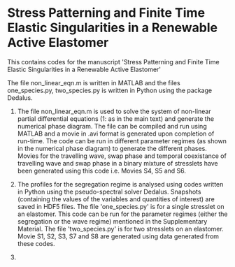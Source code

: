 # Stress Patterning and Finite Time Elastic Singularities in a Renewable Active Elastomer
This contains codes for the manuscript 'Stress Patterning and Finite Time Elastic Singularities in a Renewable Active Elastomer'

The file non_linear_eqn.m is written in MATLAB and the files one_species.py, two_species.py is written in Python using the package Dedalus.

1) The file non_linear_eqn.m is used to solve the system of non-linear partial differential equations (1: as in the main text) and generate the numerical phase diagram. The file can be compiled and run using MATLAB and a movie in .avi format is generated upon completion of run-time. The code can be run in different parameter regimes (as shown in the numerical phase diagram) to generate the different phases. Movies for the travelling wave, swap phase and temporal coexistance of travelling wave and swap phase in a binary mixture of stresslets have been generated using this code i.e. Movies S4, S5 and S6.

2) The profiles for the segregation regime is analysed using codes written in Python using the pseudo-spectral solver Dedalus. Snapshots (containing the values of the variables and quantities of interest) are saved in HDF5 files. The file 'one_species.py' is for a single stresslet on an elastomer. This code can be run for the parameter regimes (either the segregation or the wave regime) mentioned in the Supplementary Material. The file 'two_species.py' is for two stresslets on an elastomer. Movie S1, S2, S3, S7 and S8 are generated using data generated from these codes.


3) 

